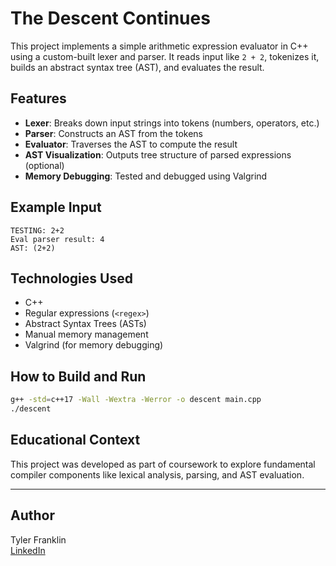 # The Descent Continues

This project implements a simple arithmetic expression evaluator in C++ using a custom-built 
lexer and parser. It reads input like `2 + 2`, tokenizes it, builds an abstract syntax tree 
(AST), and evaluates the result.

## Features

- **Lexer**: Breaks down input strings into tokens (numbers, operators, etc.)
- **Parser**: Constructs an AST from the tokens
- **Evaluator**: Traverses the AST to compute the result
- **AST Visualization**: Outputs tree structure of parsed expressions (optional)
- **Memory Debugging**: Tested and debugged using Valgrind

## Example Input

```
TESTING: 2+2
Eval parser result: 4
AST: (2+2)
```

## Technologies Used

- C++
- Regular expressions (`<regex>`)
- Abstract Syntax Trees (ASTs)
- Manual memory management
- Valgrind (for memory debugging)

## How to Build and Run

```bash
g++ -std=c++17 -Wall -Wextra -Werror -o descent main.cpp
./descent
```

## Educational Context

This project was developed as part of coursework to explore fundamental compiler components like 
lexical analysis, parsing, and AST evaluation.

---

## Author

Tyler Franklin  
[LinkedIn](https://www.linkedin.com/in/tyler-franklin-84aa0b144)

